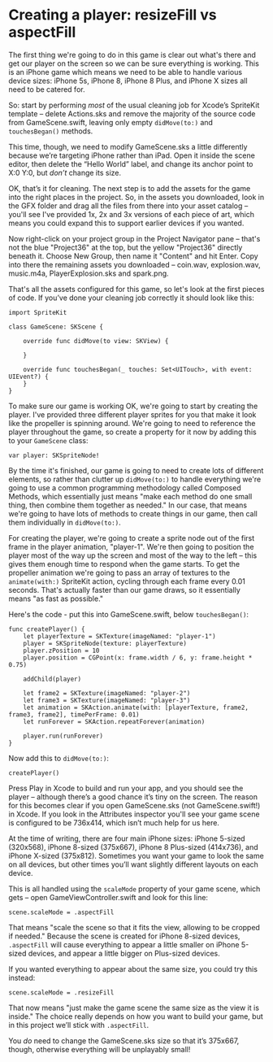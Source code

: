# Creating a player: resizeFill vs aspectFill

The first thing we're going to do in this game is clear out what's there and get our player on the screen so we can be sure everything is working. This is an iPhone game which means we need to be able to handle various device sizes: iPhone 5s, iPhone 8, iPhone 8 Plus, and iPhone X sizes all need to be catered for.

So: start by performing *most* of the usual cleaning job for Xcode’s SpriteKit template – delete Actions.sks and remove the majority of the source code from GameScene.swift, leaving only empty `didMove(to:)` and `touchesBegan()` methods.

This time, though, we need to modify GameScene.sks a little differently because we’re targeting iPhone rather than iPad. Open it inside the scene editor, then delete the “Hello World” label, and change its anchor point to X:0 Y:0, but *don’t* change its size.

OK, that’s it for cleaning. The next step is to add the assets for the game into the right places in the project. So, in the assets you downloaded, look in the GFX folder and drag all the files from there into your asset catalog – you'll see I've provided 1x, 2x and 3x versions of each piece of art, which means you could expand this to support earlier devices if you wanted.

Now right-click on your project group in the Project Navigator pane – that's not the blue "Project36" at the top, but the yellow "Project36" directly beneath it. Choose New Group, then name it "Content" and hit Enter. Copy into there the remaining assets you downloaded – coin.wav, explosion.wav, music.m4a, PlayerExplosion.sks and spark.png.

That's all the assets configured for this game, so let's look at the first pieces of code. If you’ve done your cleaning job correctly it should look like this:

    import SpriteKit

    class GameScene: SKScene {

        override func didMove(to view: SKView) {

        }

        override func touchesBegan(_ touches: Set<UITouch>, with event: UIEvent?) {
        }
    }

To make sure our game is working OK, we're going to start by creating the player. I've provided three different player sprites for you that make it look like the propeller is spinning around. We're going to need to reference the player throughout the game, so create a property for it now by adding this to your `GameScene` class:

    var player: SKSpriteNode!

By the time it's finished, our game is going to need to create lots of different elements, so rather than clutter up `didMove(to:)` to handle everything we're going to use a common programming methodology called Composed Methods, which essentially just means "make each method do one small thing, then combine them together as needed." In our case, that means we're going to have lots of methods to create things in our game, then call them individually in `didMove(to:)`.

For creating the player, we're going to create a sprite node out of the first frame in the player animation, "player-1". We're then going to position the player most of the way up the screen and most of the way to the left – this gives them enough time to respond when the game starts. To get the propeller animation we're going to pass an array of textures to the `animate(with:)` SpriteKit action, cycling through each frame every 0.01 seconds. That's actually faster than our game draws, so it essentially means "as fast as possible."

Here's the code - put this into GameScene.swift, below `touchesBegan()`:

    func createPlayer() {
        let playerTexture = SKTexture(imageNamed: "player-1")
        player = SKSpriteNode(texture: playerTexture)
        player.zPosition = 10
        player.position = CGPoint(x: frame.width / 6, y: frame.height * 0.75)

        addChild(player)

        let frame2 = SKTexture(imageNamed: "player-2")
        let frame3 = SKTexture(imageNamed: "player-3")
        let animation = SKAction.animate(with: [playerTexture, frame2, frame3, frame2], timePerFrame: 0.01)
        let runForever = SKAction.repeatForever(animation)

        player.run(runForever)
    }

Now add this to `didMove(to:)`:

    createPlayer()

Press Play in Xcode to build and run your app, and you should see the player – although there’s a good chance it’s tiny on the screen. The reason for this becomes clear if you open GameScene.sks (not GameScene.swift!) in Xcode. If you look in the Attributes inspector you'll see your game scene is configured to be 736x414, which isn’t much help for us here.

At the time of writing, there are four main iPhone sizes: iPhone 5-sized (320x568), iPhone 8-sized (375x667), iPhone 8 Plus-sized (414x736), and iPhone X-sized (375x812). Sometimes you want your game to look the same on all devices, but other times you’ll want slightly different layouts on each device.

This is all handled using the `scaleMode` property of your game scene, which gets – open GameViewController.swift and look for this line:

    scene.scaleMode = .aspectFill

That means "scale the scene so that it fits the view, allowing to be cropped if needed." Because the scene is created for iPhone 8-sized devices, `.aspectFill` will cause everything to appear a little smaller on iPhone 5-sized devices, and appear a little bigger on Plus-sized devices.

If you wanted everything to appear about the same size, you could try this instead:

    scene.scaleMode = .resizeFill

That now means "just make the game scene the same size as the view it is inside." The choice really depends on how you want to build your game, but in this project we’ll stick with `.aspectFill`.

You *do* need to change the GameScene.sks size so that it’s 375x667, though, otherwise everything will be unplayably small!
